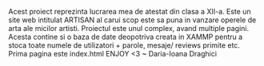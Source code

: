Acest proiect reprezinta lucrarea mea de atestat din clasa a XII-a. 
Este un site web intitulat ARTISAN al carui scop este sa puna in vanzare operele de arta ale micilor artisti.
Proiectul este unul complex, avand multiple pagini.
Acesta contine si o baza de date deopotriva creata in XAMMP pentru a stoca toate numele de utilizatori + parole, mesaje/ reviews primite etc.
Prima pagina este index.html
                                                                                                                        ENJOY <3
                                                                                                                        ~ Daria-Ioana Draghici
